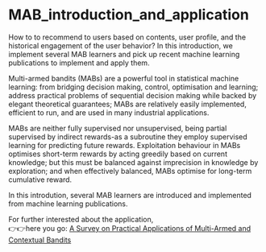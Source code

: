 # MAB_introduction_and_application
How to to recommend to users based on contents, user profile, and the historical engagement of the user behavior? In this introduction, we implement several MAB learners and pick up recent machine learning publications to implement and apply them.

Multi-armed bandits (MABs) are a powerful tool in statistical machine learning: from bridging decision
making, control, optimisation and learning; address practical problems of sequential decision making while
backed by elegant theoretical guarantees; MABs are relatively easily implemented, efficient to run, and are used
in many industrial applications. 

MABs are neither fully supervised nor unsupervised, being partial supervised by
indirect rewards-as a subroutine they employ supervised learning for predicting future rewards. Exploitation
behaviour in MABs optimises short-term rewards by acting greedily based on current knowledge; but this must
be balanced against imprecision in knowledge by exploration; and when effectively balanced, MABs optimise
for long-term cumulative reward. 

In this introdution, several MAB learners are introduced and implemented from machine learning publications.

For further interested about the application,\
👉👉here you go: [A Survey on Practical Applications of Multi-Armed and Contextual Bandits](https://arxiv.org/abs/1904.10040)
